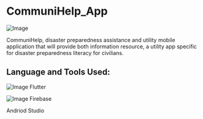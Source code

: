 # CommuniHelp_App 
![Image](https://github.com/user-attachments/assets/fec0b2cd-e3cd-4fe7-97cc-c4b8ef548d20)

CommuniHelp, disaster preparedness assistance and utility mobile application that will provide both information resource, a utility app specific for disaster preparedness literacy for civilians. 

## Language and Tools Used:

![Image](https://github.com/user-attachments/assets/5edeaaa9-90bf-49ac-8ece-b807ea517d63) Flutter 

![Image](https://github.com/user-attachments/assets/f9a296e5-2179-4dd9-a3c9-1a8b9d9e81f7) Firebase 

Andriod Studio

